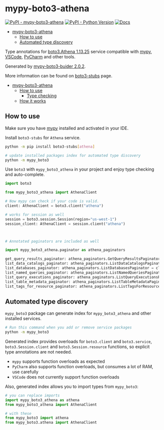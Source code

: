 # mypy-boto3-athena

[![PyPI - mypy-boto3-athena](https://img.shields.io/pypi/v/mypy-boto3-athena.svg?color=blue)](https://pypi.org/project/mypy-boto3-athena)
[![PyPI - Python Version](https://img.shields.io/pypi/pyversions/mypy-boto3-athena.svg?color=blue)](https://pypi.org/project/mypy-boto3-athena)
[![Docs](https://img.shields.io/readthedocs/mypy-boto3-builder.svg?color=blue)](https://mypy-boto3-builder.readthedocs.io/)

- [mypy-boto3-athena](#mypy-boto3-athena)
  - [How to use](#how-to-use)
  - [Automated type discovery](#automated-type-discovery)


Type annotations for
[boto3.Athena 1.13.25](https://boto3.amazonaws.com/v1/documentation/api/1.13.25/reference/services/athena.html#Athena) service
compatible with [mypy](https://github.com/python/mypy), [VSCode](https://code.visualstudio.com/),
[PyCharm](https://www.jetbrains.com/pycharm/) and other tools.

Generated by [mypy-boto3-buider 2.0.2](https://github.com/vemel/mypy_boto3_builder).

More information can be found on [boto3-stubs](https://pypi.org/project/boto3-stubs/) page.

- [mypy-boto3-athena](#mypy-boto3-athena)
  - [How to use](#how-to-use)
    - [Type checking](#type-checking)
  - [How it works](#how-it-works)

## How to use

Make sure you have [mypy](https://github.com/python/mypy) installed and activated in your IDE.

Install `boto3-stubs` for `Athena` service.

```bash
python -m pip install boto3-stubs[athena]

# update installed packages index for automated type discovery
python -m mypy_boto3
```

Use `boto3` with `mypy_boto3_athena` in your project and enjoy type checking and auto-complete.

```python
import boto3

from mypy_boto3_athena import AthenaClient

# Now mypy can check if your code is valid.
client: AthenaClient = boto3.client("athena")

# works for session as well
session = boto3.session.Session(region="us-west-1")
session_client: AthenaClient = session.client("athena")



# Annotated paginators are included as well

import mypy_boto3_athena.paginator as athena_paginators

get_query_results_paginator: athena_paginators.GetQueryResultsPaginator = client.get_paginator("get_query_results")
list_data_catalogs_paginator: athena_paginators.ListDataCatalogsPaginator = client.get_paginator("list_data_catalogs")
list_databases_paginator: athena_paginators.ListDatabasesPaginator = client.get_paginator("list_databases")
list_named_queries_paginator: athena_paginators.ListNamedQueriesPaginator = client.get_paginator("list_named_queries")
list_query_executions_paginator: athena_paginators.ListQueryExecutionsPaginator = client.get_paginator("list_query_executions")
list_table_metadata_paginator: athena_paginators.ListTableMetadataPaginator = client.get_paginator("list_table_metadata")
list_tags_for_resource_paginator: athena_paginators.ListTagsForResourcePaginator = client.get_paginator("list_tags_for_resource")
```

## Automated type discovery

`mypy_boto3` package can generate index for `mypy_boto3_athena` and other installed services.

```bash
# Run this command when you add or remove service packages
python -m mypy_boto3
```

Generated index provides overloads for `boto3.client` and `boto3.service`,
`boto3.Session.client` and `boto3.Session.resource` functions,
so explicit type annotations are not needed.

- `mypy` supports function overloads as expected
- `PyCharm` also supports function overloads, but consumes a lot of RAM, use carefully
- `VSCode` does not currently support function overloads

Also, generated index allows you to import types from `mypy_boto3`:

```python
# you can replace imports
import mypy_boto3_athena as athena
from mypy_boto3_athena import AthenaClient

# with these
from mypy_boto3 import athena
from mypy_boto3.athena import AthenaClient
```